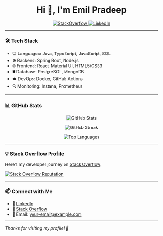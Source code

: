 <h1 align="center">Hi 👋, I'm Emil Pradeep</h1>

<p align="center">
  <a href="https://stackoverflow.com/users/6414086/emilpmp" target="_blank">
    <img src="https://img.shields.io/badge/StackOverflow-%23FE7A16.svg?&style=for-the-badge&logo=stack-overflow&logoColor=white" alt="StackOverflow"/>
  </a>
  <a href="https://www.linkedin.com/in/emil-pradeep-243605117/" target="_blank">
    <img src="https://img.shields.io/badge/LinkedIn-blue?style=for-the-badge&logo=linkedin" alt="LinkedIn"/>
  </a>
</p>

---

### 🛠️ Tech Stack

- 💻 Languages: Java, TypeScript, JavaScript, SQL
- ⚙️ Backend: Spring Boot, Node.js
- 🌐 Frontend: React, Material UI, HTML5/CSS3
- 🛢️ Database: PostgreSQL, MongoDB
- ☁️ DevOps: Docker, GitHub Actions
- 🔍 Monitoring: Instana, Prometheus

---

### 📊 GitHub Stats

<p align="center">
  <img src="https://github-readme-stats.vercel.app/api?username=your-username&show_icons=true&theme=radical" alt="GitHub Stats"/>
</p>

<p align="center">
  <img src="https://github-readme-streak-stats.herokuapp.com/?user=your-username&theme=radical" alt="GitHub Streak"/>
</p>

<p align="center">
  <img src="https://github-readme-stats.vercel.app/api/top-langs/?username=your-username&layout=compact&theme=radical" alt="Top Languages"/>
</p>

---

### 💡 Stack Overflow Profile

Here’s my developer journey on [Stack Overflow](https://stackoverflow.com/users/YOUR_ID):

[![Stack Overflow Reputation](https://stackoverflow-badge.vercel.app/?userID=YOUR_ID)](https://stackoverflow.com/users/YOUR_ID)

---

### 📫 Connect with Me

- 💼 [LinkedIn](https://www.linkedin.com/in/YOUR_LINKEDIN_USERNAME/)
- 🧠 [Stack Overflow](https://stackoverflow.com/users/YOUR_ID)
- 📧 Email: your-email@example.com

---

*Thanks for visiting my profile! 🚀*
